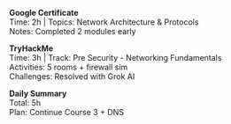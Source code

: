 **Google Certificate**  
Time: 2h | Topics: Network Architecture & Protocols  
Notes: Completed 2 modules early  

**TryHackMe**  
Time: 3h | Track: Pre Security - Networking Fundamentals  
Activities: 5 rooms + firewall sim  
Challenges: Resolved with Grok AI  

**Daily Summary**  
Total: 5h  
Plan: Continue Course 3 + DNS  
